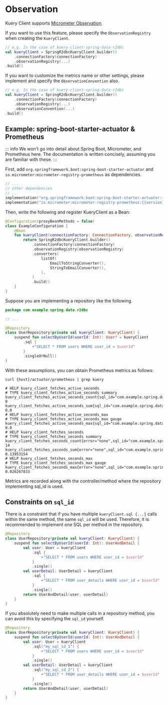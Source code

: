 # Observation

Kuery Client supports [Micrometer Observation](https://micrometer.io/).

If you want to use this feature, please specify the `ObservationRegistry` when creating the `KueryClient`.

```kotlin {4}
// e.g. In the case of kuery-client-spring-data-r2dbc
val kueryClient = SpringR2dbcKueryClient.builder()
    .connectionFactory(connectionFactory)
    .observationRegistry(...)
.build()
```

If you want to customize the metrics name or other settings, please implement and specify the `ObservationConvention`
also.

```kotlin {4-5}
// e.g. In the case of kuery-client-spring-data-r2dbc
val kueryClient = SpringR2dbcKueryClient.builder()
    .connectionFactory(connectionFactory)
    .observationRegistry(...)
    .observationConvention(...)
.build()
```

## Example: spring-boot-starter-actuator & Prometheus

::: info
We won't go into detail about Spring Boot, Micrometer, and Prometheus here.
The documentation is written concisely, assuming you are familiar with these.
:::

First, add `org.springframework.boot:spring-boot-starter-actuator` and `io.micrometer:micrometer-registry-prometheus` as
dependencies.

```kotlin
// ...
// other dependencies
// ...
implementation("org.springframework.boot:spring-boot-starter-actuator:{{version}}")
implementation("io.micrometer:micrometer-registry-prometheus:{{version}}")
```

Then, write the following and register KueryClient as a Bean:

```kotlin
@Configuration(proxyBeanMethods = false)
class ExampleConfiguration {
    @Bean
    fun kueryClient(connectionFactory: ConnectionFactory, observationRegistry: ObservationRegistry): KueryClient {
        return SpringR2dbcKueryClient.builder()
            .connectionFactory(connectionFactory)
            .observationRegistry(observationRegistry)
            .converters(
                listOf(
                    EmailToStringConverter(),
                    StringToEmailConverter(),
                ),
            )
            .build()
    }
}
```

Suppose you are implementing a repository like the following.

```kotlin
package com.example.spring.data.r2dbc

// ...

@Repository
class UserRepository(private val kueryClient: KueryClient) {
    suspend fun selectByUserId(userId: Int): User? = kueryClient
        .sql {
            +"SELECT * FROM users WHERE user_id = $userId"
        }
        .singleOrNull()
}
```

With these assumptions, you can obtain Prometheus metrics as follows:

```shell
curl {host}/actuator/prometheus | grep kuery

# HELP kuery_client_fetches_active_seconds
# TYPE kuery_client_fetches_active_seconds summary
kuery_client_fetches_active_seconds_count{sql_id="com.example.spring.data.r2dbc.UserRepository.selectByUserId"} 0
kuery_client_fetches_active_seconds_sum{sql_id="com.example.spring.data.r2dbc.UserRepository.selectByUserId"} 0.0
# HELP kuery_client_fetches_active_seconds_max
# TYPE kuery_client_fetches_active_seconds_max gauge
kuery_client_fetches_active_seconds_max{sql_id="com.example.spring.data.r2dbc.UserRepository.selectByUserId"} 0.0
# HELP kuery_client_fetches_seconds
# TYPE kuery_client_fetches_seconds summary
kuery_client_fetches_seconds_count{error="none",sql_id="com.example.spring.data.r2dbc.UserRepository.selectByUserId"} 14
kuery_client_fetches_seconds_sum{error="none",sql_id="com.example.spring.data.r2dbc.UserRepository.selectByUserId"} 0.13953154
# HELP kuery_client_fetches_seconds_max
# TYPE kuery_client_fetches_seconds_max gauge
kuery_client_fetches_seconds_max{error="none",sql_id="com.example.spring.data.r2dbc.UserRepository.selectByUserId"} 0.026267833
```

Metrics are recorded along with the controller/method where the repository implementing sql_id is used.

## Constraints on `sql_id`

There is a constraint that if you have multiple `kueryClient.sql {...}` calls within the same method, the same `sql_id`
will be used. Therefore, it is recommended to implement one SQL per method in the repository.

```kotlin
@Repository
class UserRepository(private val kueryClient: KueryClient) {
    suspend fun selectByUserId(userId: Int): UserAndDetail {
        val user: User = kueryClient
            .sql {
                +"SELECT * FROM users WHERE user_id = $userId"
            }
            .single()
        val userDetail: UserDetail = kueryClient
            .sql {
                +"SELECT * FROM user_details WHERE user_id = $userId"
            }
            .single()
        return UserAndDetail(user, userDetail)
    }
}
```

If you absolutely need to make multiple calls in a repository method, you can avoid this by specifying the `sql_id`
yourself.

```kotlin
@Repository
class UserRepository(private val kueryClient: KueryClient) {
    suspend fun selectByUserId(userId: Int): UserAndDetail {
        val user: User = kueryClient
            .sql("my_sql_id_1") {
                +"SELECT * FROM users WHERE user_id = $userId"
            }
            .single()
        val userDetail: UserDetail = kueryClient
            .sql("my_sql_id_2") {
                +"SELECT * FROM user_details WHERE user_id = $userId"
            }
            .single()
        return UserAndDetail(user, userDetail)
    }
}
```
